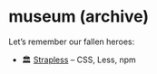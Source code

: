 # museum (archive)

Let’s remember our fallen heroes:

* 🏛 [Strapless](https://web.archive.org/web/20200806093101/http://strapless.io/) – CSS, Less, npm
